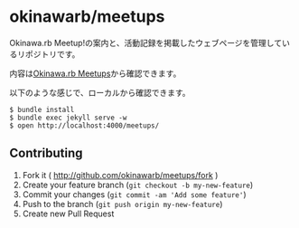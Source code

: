 okinawarb/meetups
=======
Okinawa.rb Meetup!の案内と、活動記録を掲載したウェブページを管理しているリポジトリです。

内容は[Okinawa.rb Meetups](http://www.ruby.okinawa/meetups/)から確認できます。

以下のような感じで、ローカルから確認できます。

```
$ bundle install
$ bundle exec jekyll serve -w
$ open http://localhost:4000/meetups/
```

## Contributing

1. Fork it ( http://github.com/okinawarb/meetups/fork )
2. Create your feature branch (`git checkout -b my-new-feature`)
3. Commit your changes (`git commit -am 'Add some feature'`)
4. Push to the branch (`git push origin my-new-feature`)
5. Create new Pull Request
